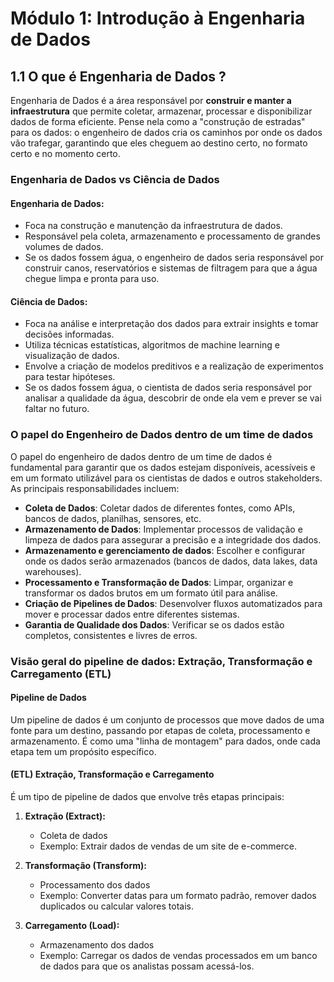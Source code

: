 # **Módulo 1: Introdução à Engenharia de Dados**

## **1.1 O que é Engenharia de Dados ?**

Engenharia de Dados é a área responsável por **construir e manter a infraestrutura** que permite coletar, armazenar, processar e disponibilizar dados de forma eficiente. Pense nela como a "construção de estradas" para os dados: o engenheiro de dados cria os caminhos por onde os dados vão trafegar, garantindo que eles cheguem ao destino certo, no formato certo e no momento certo.

### **Engenharia de Dados vs Ciência de Dados**

#### **Engenharia de Dados:**

- Foca na construção e manutenção da infraestrutura de dados.
- Responsável pela coleta, armazenamento e processamento de grandes volumes de dados.
- Se os dados fossem água, o engenheiro de dados seria responsável por construir canos, reservatórios e sistemas de filtragem para que a água chegue limpa e pronta para uso.

#### **Ciência de Dados:**

- Foca na análise e interpretação dos dados para extrair insights e tomar decisões informadas.
- Utiliza técnicas estatísticas, algoritmos de machine learning e visualização de dados.
- Envolve a criação de modelos preditivos e a realização de experimentos para testar hipóteses.
- Se os dados fossem água, o cientista de dados seria responsável por analisar a qualidade da água, descobrir de onde ela vem e prever se vai faltar no futuro.

### **O papel do Engenheiro de Dados dentro de um time de dados**

O papel do engenheiro de dados dentro de um time de dados é fundamental para garantir que os dados estejam disponíveis, acessíveis e em um formato utilizável para os cientistas de dados e outros stakeholders. As principais responsabilidades incluem:

- **Coleta de Dados**: Coletar dados de diferentes fontes, como APIs, bancos de dados, planilhas, sensores, etc.
- **Armazenamento de Dados**: Implementar processos de validação e limpeza de dados para assegurar a precisão e a integridade dos dados.
- **Armazenamento e gerenciamento de dados**: Escolher e configurar onde os dados serão armazenados (bancos de dados, data lakes, data warehouses).
- **Processamento e Transformação de Dados**: Limpar, organizar e transformar os dados brutos em um formato útil para análise.
- **Criação de Pipelines de Dados**: Desenvolver fluxos automatizados para mover e processar dados entre diferentes sistemas.
- **Garantia de Qualidade dos Dados**: Verificar se os dados estão completos, consistentes e livres de erros.

### **Visão geral do pipeline de dados: Extração, Transformação e Carregamento (ETL)**

#### **Pipeline de Dados**

Um pipeline de dados é um conjunto de processos que move dados de uma fonte para um destino, passando por etapas de coleta, processamento e armazenamento. É como uma "linha de montagem" para dados, onde cada etapa tem um propósito específico.

#### **(ETL) Extração, Transformação e Carregamento**

É um tipo de pipeline de dados que envolve três etapas principais:

1. **Extração (Extract):**

    - Coleta de dados
    - Exemplo: Extrair dados de vendas de um site de e-commerce.

2. **Transformação (Transform):**

    - Processamento dos dados
    - Exemplo: Converter datas para um formato padrão, remover dados duplicados ou calcular valores totais.

3. **Carregamento (Load):**

    - Armazenamento dos dados
    - Exemplo: Carregar os dados de vendas processados em um banco de dados para que os analistas possam acessá-los.